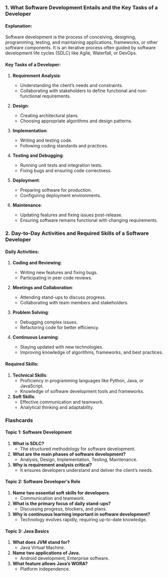 ### 1. **What Software Development Entails and the Key Tasks of a Developer**

#### Explanation:

Software development is the process of conceiving, designing, programming, testing, and maintaining applications, frameworks, or other software components. It is an iterative process often guided by software development life cycles (SDLC) like Agile, Waterfall, or DevOps.

#### Key Tasks of a Developer:

1. **Requirement Analysis**:
    
    - Understanding the client’s needs and constraints.
    - Collaborating with stakeholders to define functional and non-functional requirements.
2. **Design**:
    
    - Creating architectural plans.
    - Choosing appropriate algorithms and design patterns.
3. **Implementation**:
    
    - Writing and testing code.
    - Following coding standards and practices.
4. **Testing and Debugging**:
    
    - Running unit tests and integration tests.
    - Fixing bugs and ensuring code correctness.
5. **Deployment**:
    
    - Preparing software for production.
    - Configuring deployment environments.
6. **Maintenance**:
    
    - Updating features and fixing issues post-release.
    - Ensuring software remains functional with changing requirements.

### 2. **Day-to-Day Activities and Required Skills of a Software Developer**

#### Daily Activities:

1. **Coding and Reviewing**:
    
    - Writing new features and fixing bugs.
    - Participating in peer code reviews.
2. **Meetings and Collaboration**:
    
    - Attending stand-ups to discuss progress.
    - Collaborating with team members and stakeholders.
3. **Problem Solving**:
    
    - Debugging complex issues.
    - Refactoring code for better efficiency.
4. **Continuous Learning**:
    
    - Staying updated with new technologies.
    - Improving knowledge of algorithms, frameworks, and best practices.

#### Required Skills:

1. **Technical Skills**:
    - Proficiency in programming languages like Python, Java, or JavaScript.
    - Knowledge of software development tools and frameworks.
2. **Soft Skills**:
    - Effective communication and teamwork.
    - Analytical thinking and adaptability.

### Flashcards

#### Topic 1: Software Development

1. **What is SDLC?**
    - The structured methodology for software development.
2. **What are the main phases of software development?**
    - Analysis, Design, Implementation, Testing, Maintenance.
3. **Why is requirement analysis critical?**
    - It ensures developers understand and deliver the client’s needs.

#### Topic 2: Software Developer's Role

1. **Name two essential soft skills for developers.**
    - Communication and teamwork.
2. **What is the primary focus of daily stand-ups?**
    - Discussing progress, blockers, and plans.
3. **Why is continuous learning important in software development?**
    - Technology evolves rapidly, requiring up-to-date knowledge.

#### Topic 3: Java Basics

1. **What does JVM stand for?**
    - Java Virtual Machine.
2. **Name two applications of Java.**
    - Android development, Enterprise software.
3. **What feature allows Java’s WORA?**
    - Platform independence.